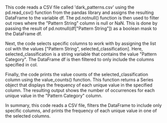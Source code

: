 This code reads a CSV file called 'dark_patterns.csv' using the pd.read_csv() function from the pandas library and assigns the resulting DataFrame to the variable df. The pd.notnull() function is then used to filter out rows where the "Pattern String" column is null or NaN. This is done by passing the result of pd.notnull(df["Pattern String"]) as a boolean mask to the DataFrame df.

Next, the code selects specific columns to work with by assigning the list col with the values ["Pattern String", selected_classification]. Here, selected_classification is a string variable that contains the value "Pattern Category". The DataFrame df is then filtered to only include the columns specified in col.

Finally, the code prints the value counts of the selected_classification column using the value_counts() function. This function returns a Series object that displays the frequency of each unique value in the specified column. The resulting output shows the number of occurrences for each unique value in the "Pattern Category" column.

In summary, this code reads a CSV file, filters the DataFrame to include only specific columns, and prints the frequency of each unique value in one of the selected columns.